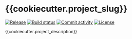 # {{cookiecutter.project_slug}}

[![Release](https://img.shields.io/github/v/release/{{cookiecutter.author_github_handle}}/{{cookiecutter.project_slug}})](https://img.shields.io/github/v/release/{{cookiecutter.author_github_handle}}/{{cookiecutter.project_slug}})
[![Build status](https://img.shields.io/github/workflow/status/{{cookiecutter.author_github_handle}}/{{cookiecutter.project_slug}}/merge-to-main)](https://img.shields.io/github/workflow/status/{{cookiecutter.author_github_handle}}/{{cookiecutter.project_slug}}/merge-to-main)
[![Commit activity](https://img.shields.io/github/commit-activity/m/{{cookiecutter.author_github_handle}}/{{cookiecutter.project_slug}})](https://img.shields.io/github/commit-activity/m/{{cookiecutter.author_github_handle}}/{{cookiecutter.project_slug}})
[![License](https://img.shields.io/github/license/{{cookiecutter.author_github_handle}}/{{cookiecutter.project_slug}})](https://img.shields.io/github/license/{{cookiecutter.author_github_handle}}/{{cookiecutter.project_slug}})

{{cookiecutter.project_description}}
